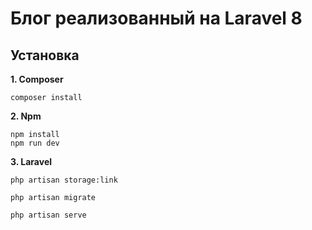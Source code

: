 # Блог реализованный на Laravel 8

## Установка

**1. Composer**  

`composer install`

**2. Npm**

`npm install`  
`npm run dev`

**3. Laravel**  

`php artisan storage:link`  

`php artisan migrate`  

`php artisan serve`  

